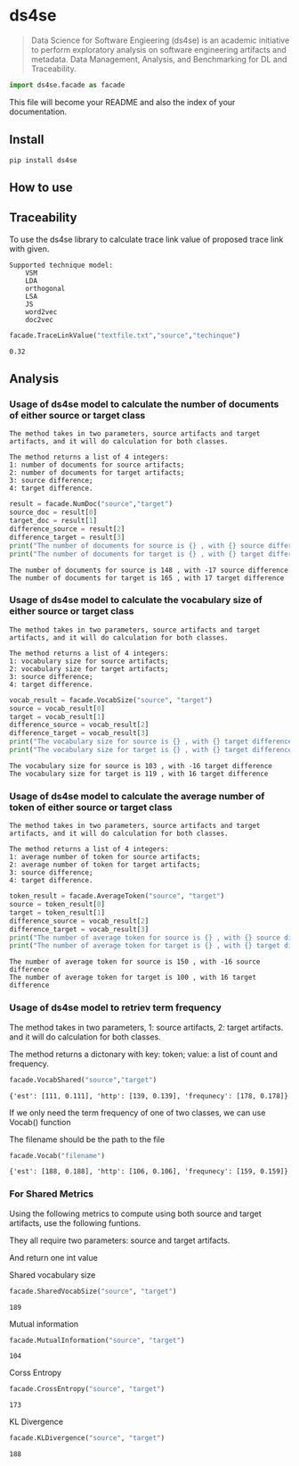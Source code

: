 # ds4se
> Data Science for Software Engieering (ds4se) is an academic initiative to perform exploratory analysis on software engineering artifacts and metadata. Data Management, Analysis, and Benchmarking for DL and Traceability.


```python
import ds4se.facade as facade
```

This file will become your README and also the index of your documentation.

## Install

`pip install ds4se`

## How to use

## Traceability

To use the ds4se library to calculate trace link value of proposed trace link with given.

    Supported technique model:
        VSM
        LDA
        orthogonal 
        LSA
        JS
        word2vec
        doc2vec

```python
facade.TraceLinkValue("textfile.txt","source","techinque")
```




    0.32



## Analysis

### Usage of ds4se model to calculate the number of documents of either source or target class

    The method takes in two parameters, source artifacts and target artifacts, and it will do calculation for both classes.
    
    The method returns a list of 4 integers:
    1: number of documents for source artifacts;
    2: number of documents for target artifacts;
    3: source difference;
    4: target difference.

```python
result = facade.NumDoc("source","target")
source_doc = result[0]
target_doc = result[1]
difference_source = result[2]
difference_target = result[3]
print("The number of documents for source is {} , with {} source difference".format(source_doc, difference_source))
print("The number of documents for target is {} , with {} target difference".format(target_doc, difference_target))
```

    The number of documents for source is 148 , with -17 source difference
    The number of documents for target is 165 , with 17 target difference
    

### Usage of ds4se model to calculate the vocabulary size of either source or target class

    The method takes in two parameters, source artifacts and target artifacts, and it will do calculation for both classes.
    
    The method returns a list of 4 integers:
    1: vocabulary size for source artifacts;
    2: vocabulary size for target artifacts;
    3: source difference;
    4: target difference.

```python
vocab_result = facade.VocabSize("source", "target")
source = vocab_result[0]
target = vocab_result[1]
difference_source = vocab_result[2]
difference_target = vocab_result[3]
print("The vocabulary size for source is {} , with {} target difference".format(source, difference_source))
print("The vocabulary size for target is {} , with {} target difference".format(target, difference_target))
```

    The vocabulary size for source is 103 , with -16 target difference
    The vocabulary size for target is 119 , with 16 target difference
    

### Usage of ds4se model to calculate the average number of token of either source or target class

    The method takes in two parameters, source artifacts and target artifacts, and it will do calculation for both classes.
    
    The method returns a list of 4 integers:
    1: average number of token for source artifacts;
    2: average number of token for target artifacts;
    3: source difference;
    4: target difference.

```python
token_result = facade.AverageToken("source", "target")
source = token_result[0]
target = token_result[1]
difference_source = vocab_result[2]
difference_target = vocab_result[3]
print("The number of average token for source is {} , with {} source difference".format(source, difference_source))
print("The number of average token for target is {} , with {} target difference".format(target, difference_target))
```

    The number of average token for source is 150 , with -16 source difference
    The number of average token for target is 100 , with 16 target difference
    

### Usage of ds4se model to retriev term frequency

The method takes in two parameters, 
    1: source artifacts,
    2: target artifacts.
    and it will do calculation for both classes.
    
The method returns a dictonary with 
    key: token;
    value: a list of count and frequency.

```python
facade.VocabShared("source","target")
```




    {'est': [111, 0.111], 'http': [139, 0.139], 'frequnecy': [178, 0.178]}



If we only need the term frequency of one of two classes, we can use Vocab() function

The filename should be the path to the file

```python
facade.Vocab("filename")
```




    {'est': [188, 0.188], 'http': [106, 0.106], 'frequnecy': [159, 0.159]}



### For Shared Metrics

Using the following metrics to compute using both source and target artifacts, use the following funtions. 

They all require two parameters: source and target artifacts. 

And return one int value

Shared vocabulary size

```python
facade.SharedVocabSize("source", "target")
```




    189



Mutual information

```python
facade.MutualInformation("source", "target")
```




    104



Corss Entropy

```python
facade.CrossEntropy("source", "target")
```




    173



KL Divergence

```python
facade.KLDivergence("source", "target")
```




    188


